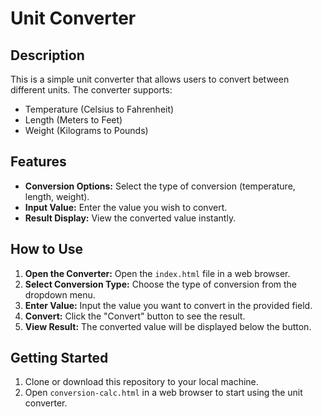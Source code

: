 # Unit Converter

## Description

This is a simple unit converter that allows users to convert between different units. The converter supports:
- Temperature (Celsius to Fahrenheit)
- Length (Meters to Feet)
- Weight (Kilograms to Pounds)

## Features

- **Conversion Options:** Select the type of conversion (temperature, length, weight).
- **Input Value:** Enter the value you wish to convert.
- **Result Display:** View the converted value instantly.

## How to Use

1. **Open the Converter:** Open the `index.html` file in a web browser.
2. **Select Conversion Type:** Choose the type of conversion from the dropdown menu.
3. **Enter Value:** Input the value you want to convert in the provided field.
4. **Convert:** Click the "Convert" button to see the result.
5. **View Result:** The converted value will be displayed below the button.


## Getting Started

1. Clone or download this repository to your local machine.
2. Open `conversion-calc.html` in a web browser to start using the unit converter.
